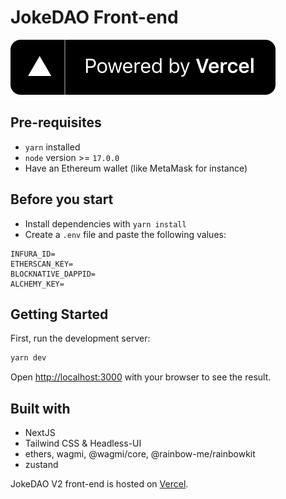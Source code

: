 # JokeDAO Front-end
[![Vercel](./public/powered-by-vercel.svg)](https://vercel.com?utm_source=jokedao&utm_campaign=oss)

## Pre-requisites
- `yarn` installed
- `node` version >= `17.0.0`
- Have an Ethereum wallet (like MetaMask for instance)
## Before you start
- Install dependencies with `yarn install`
- Create a `.env` file and paste the following values:

```
INFURA_ID=
ETHERSCAN_KEY=
BLOCKNATIVE_DAPPID=
ALCHEMY_KEY=
```
## Getting Started

First, run the development server:

```bash
yarn dev
```

Open [http://localhost:3000](http://localhost:3000) with your browser to see the result.

## Built with
- NextJS
- Tailwind CSS & Headless-UI
- ethers, wagmi, @wagmi/core, @rainbow-me/rainbowkit
- zustand

JokeDAO V2 front-end is hosted on [Vercel](https://vercel.com/?utm_source=jokedao&utm_campaign=oss).